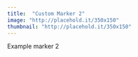 ```yaml
---
title:  "Custom Marker 2"
image: "http://placehold.it/350x150"
thumbnail: "http://placehold.it/350x150"
---
```

Example marker 2
